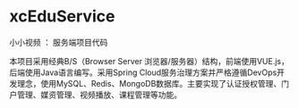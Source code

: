 # xcEduService
小小视频 ： 服务端项目代码

本项目采用经典B/S（Browser Server 浏览器/服务器）结构，前端使用VUE.js，后端使用Java语言编写。采用Spring Cloud服务治理方案并严格遵循DevOps开发理念，使用MySQL、Redis、MongoDB数据库。主要实现了认证授权管理、门户管理、媒资管理、视频播放、课程管理等功能。
